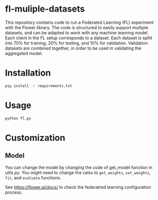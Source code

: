 # fl-muliple-datasets
This repository contains code to run a Federated Learning (FL) experiment with the Flower library. The code is structured to easily support multiple datasets, and can be adapted to work with any machine learning model. Each client in the FL setup corresponds to a dataset. Each dataset is splitt into 70% for training, 20% for testing, and 10% for validation. Validation datasets are combined together, in order to be used in validating the aggregated model.

# Installation
```bash
pip install -r requirements.txt
```

# Usage
```bash
python fl.py
```

# Customization

## Model
You can change the model by changing the code of get_model function in _utils.py_. You might need to change the calss to `get_weights`, `set_weights`, `fit`, and `evaluate` functions.

See https://flower.ai/docs/ to check the federatred learning configuration process.


